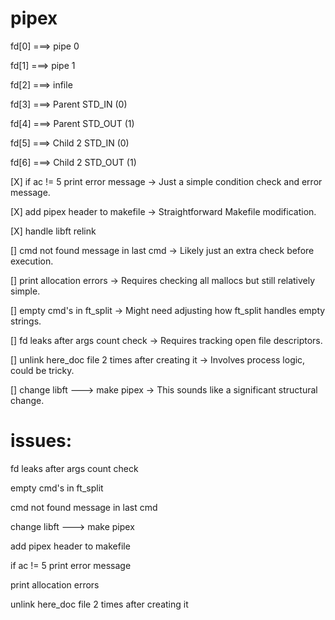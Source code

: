 # pipex


fd[0] ===> pipe 0

fd[1] ===> pipe 1

fd[2] ===> infile

fd[3] ===> Parent STD_IN (0)

fd[4] ===> Parent STD_OUT (1)

fd[5] ===> Child 2 STD_IN (0)

fd[6] ===> Child 2 STD_OUT (1)





[X] if ac != 5 print error message → Just a simple condition check and error message.

[X] add pipex header to makefile → Straightforward Makefile modification.

[X] handle libft relink

[] cmd not found message in last cmd → Likely just an extra check before execution.

[] print allocation errors → Requires checking all mallocs but still relatively simple.

[] empty cmd's in ft_split → Might need adjusting how ft_split handles empty strings.

[] fd leaks after args count check → Requires tracking open file descriptors.

[] unlink here_doc file 2 times after creating it → Involves process logic, could be tricky.

[] change libft ---> make pipex → This sounds like a significant structural change.


# issues:

fd leaks after args count check

empty cmd's in ft_split

cmd not found message in last cmd

change libft ---> make pipex

add pipex header to makefile

if ac != 5 print error message

print allocation errors

unlink here_doc file 2 times after creating it